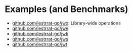 # Examples (and Benchmarks)

* [github.com/lestrrat-go/jwx](./jwx_examples_test.go): Library-wide operations
* [github.com/lestrrat-go/jwe](./jwe_examples_test.go)
* [github.com/lestrrat-go/jwk](./jwk_examples_test.go)
* [github.com/lestrrat-go/jws](./jws_examples_test.go)
* [github.com/lestrrat-go/jwt](./jwt_examples_test.go)
